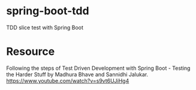 # spring-boot-tdd
TDD slice test with Spring Boot

# Resource
Following the steps of Test Driven Development with Spring Boot - Testing the Harder Stuff by Madhura Bhave and Sannidhi Jalukar.
https://www.youtube.com/watch?v=s9vt6UJiHg4
